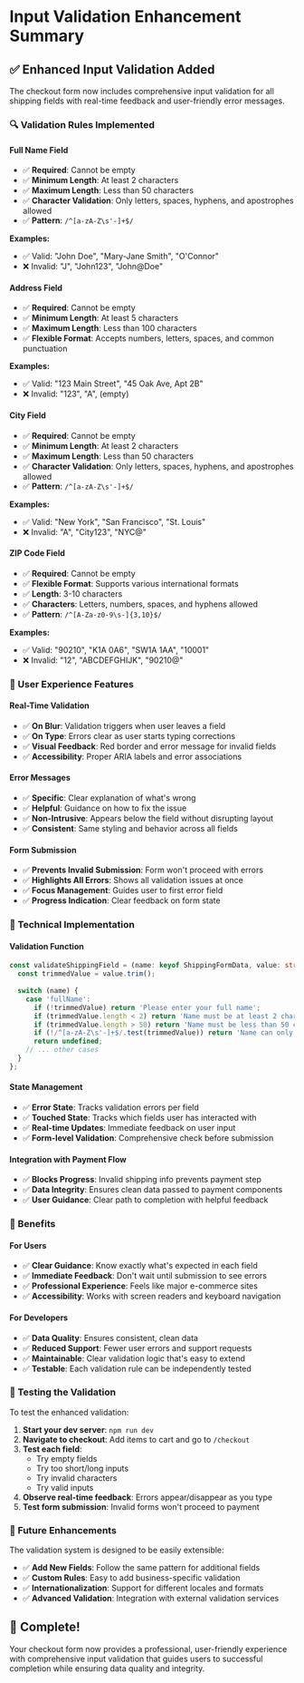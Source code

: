 # Input Validation Enhancement Summary

## ✅ Enhanced Input Validation Added

The checkout form now includes comprehensive input validation for all shipping fields with real-time feedback and user-friendly error messages.

### 🔍 Validation Rules Implemented

#### **Full Name Field**
- ✅ **Required**: Cannot be empty
- ✅ **Minimum Length**: At least 2 characters
- ✅ **Maximum Length**: Less than 50 characters
- ✅ **Character Validation**: Only letters, spaces, hyphens, and apostrophes allowed
- ✅ **Pattern**: `/^[a-zA-Z\s'-]+$/`

**Examples:**
- ✅ Valid: "John Doe", "Mary-Jane Smith", "O'Connor"
- ❌ Invalid: "J", "John123", "John@Doe"

#### **Address Field**
- ✅ **Required**: Cannot be empty
- ✅ **Minimum Length**: At least 5 characters
- ✅ **Maximum Length**: Less than 100 characters
- ✅ **Flexible Format**: Accepts numbers, letters, spaces, and common punctuation

**Examples:**
- ✅ Valid: "123 Main Street", "45 Oak Ave, Apt 2B"
- ❌ Invalid: "123", "A", (empty)

#### **City Field**
- ✅ **Required**: Cannot be empty
- ✅ **Minimum Length**: At least 2 characters
- ✅ **Maximum Length**: Less than 50 characters
- ✅ **Character Validation**: Only letters, spaces, hyphens, and apostrophes allowed
- ✅ **Pattern**: `/^[a-zA-Z\s'-]+$/`

**Examples:**
- ✅ Valid: "New York", "San Francisco", "St. Louis"
- ❌ Invalid: "A", "City123", "NYC@"

#### **ZIP Code Field**
- ✅ **Required**: Cannot be empty
- ✅ **Flexible Format**: Supports various international formats
- ✅ **Length**: 3-10 characters
- ✅ **Characters**: Letters, numbers, spaces, and hyphens allowed
- ✅ **Pattern**: `/^[A-Za-z0-9\s-]{3,10}$/`

**Examples:**
- ✅ Valid: "90210", "K1A 0A6", "SW1A 1AA", "10001"
- ❌ Invalid: "12", "ABCDEFGHIJK", "90210@"

### 🎯 User Experience Features

#### **Real-Time Validation**
- ✅ **On Blur**: Validation triggers when user leaves a field
- ✅ **On Type**: Errors clear as user starts typing corrections
- ✅ **Visual Feedback**: Red border and error message for invalid fields
- ✅ **Accessibility**: Proper ARIA labels and error associations

#### **Error Messages**
- ✅ **Specific**: Clear explanation of what's wrong
- ✅ **Helpful**: Guidance on how to fix the issue
- ✅ **Non-Intrusive**: Appears below the field without disrupting layout
- ✅ **Consistent**: Same styling and behavior across all fields

#### **Form Submission**
- ✅ **Prevents Invalid Submission**: Form won't proceed with errors
- ✅ **Highlights All Errors**: Shows all validation issues at once
- ✅ **Focus Management**: Guides user to first error field
- ✅ **Progress Indication**: Clear feedback on form state

### 🔧 Technical Implementation

#### **Validation Function**
```typescript
const validateShippingField = (name: keyof ShippingFormData, value: string): string | undefined => {
  const trimmedValue = value.trim();
  
  switch (name) {
    case 'fullName':
      if (!trimmedValue) return 'Please enter your full name';
      if (trimmedValue.length < 2) return 'Name must be at least 2 characters';
      if (trimmedValue.length > 50) return 'Name must be less than 50 characters';
      if (!/^[a-zA-Z\s'-]+$/.test(trimmedValue)) return 'Name can only contain letters, spaces, hyphens, and apostrophes';
      return undefined;
    // ... other cases
  }
};
```

#### **State Management**
- ✅ **Error State**: Tracks validation errors per field
- ✅ **Touched State**: Tracks which fields user has interacted with
- ✅ **Real-time Updates**: Immediate feedback on user input
- ✅ **Form-level Validation**: Comprehensive check before submission

#### **Integration with Payment Flow**
- ✅ **Blocks Progress**: Invalid shipping info prevents payment step
- ✅ **Data Integrity**: Ensures clean data passed to payment components
- ✅ **User Guidance**: Clear path to completion with helpful feedback

### 🚀 Benefits

#### **For Users**
- ✅ **Clear Guidance**: Know exactly what's expected in each field
- ✅ **Immediate Feedback**: Don't wait until submission to see errors
- ✅ **Professional Experience**: Feels like major e-commerce sites
- ✅ **Accessibility**: Works with screen readers and keyboard navigation

#### **For Developers**
- ✅ **Data Quality**: Ensures consistent, clean data
- ✅ **Reduced Support**: Fewer user errors and support requests
- ✅ **Maintainable**: Clear validation logic that's easy to extend
- ✅ **Testable**: Each validation rule can be independently tested

### 🎯 Testing the Validation

To test the enhanced validation:

1. **Start your dev server**: `npm run dev`
2. **Navigate to checkout**: Add items to cart and go to `/checkout`
3. **Test each field**:
   - Try empty fields
   - Try too short/long inputs
   - Try invalid characters
   - Try valid inputs
4. **Observe real-time feedback**: Errors appear/disappear as you type
5. **Test form submission**: Invalid forms won't proceed to payment

### 🔮 Future Enhancements

The validation system is designed to be easily extensible:

- ✅ **Add New Fields**: Follow the same pattern for additional fields
- ✅ **Custom Rules**: Easy to add business-specific validation
- ✅ **Internationalization**: Support for different locales and formats
- ✅ **Advanced Validation**: Integration with external validation services

## 🎉 Complete!

Your checkout form now provides a professional, user-friendly experience with comprehensive input validation that guides users to successful completion while ensuring data quality and integrity.